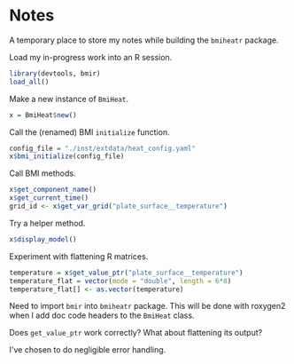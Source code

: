 # Notes

A temporary place to store my notes while building the `bmiheatr` package.

Load my in-progress work into an R session.
```R
library(devtools, bmir)
load_all()
```

Make a new instance of `BmiHeat`.
```R
x = BmiHeat$new()
```

Call the (renamed) BMI `initialize` function.
```R
config_file = "./inst/extdata/heat_config.yaml"
x$bmi_initialize(config_file)
```

Call BMI methods.
```R
x$get_component_name()
x$get_current_time()
grid_id <- x$get_var_grid("plate_surface__temperature")
```

Try a helper method.
```R
x$display_model()
```

Experiment with flattening R matrices.
```R
temperature = x$get_value_ptr("plate_surface__temperature")
temperature_flat = vector(mode = "double", length = 6*8)
temperature_flat[] <- as.vector(temperature)
```

Need to import `bmir` into `bmiheatr` package.
This will be done with roxygen2 when I add doc code headers to the `BmiHeat` class.

Does `get_value_ptr` work correctly?
What about flattening its output?

I've chosen to do negligible error handling.
